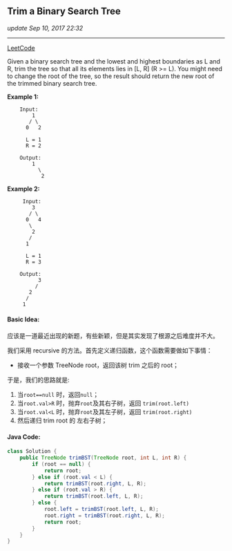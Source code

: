 ## Trim a Binary Search Tree
_update Sep 10, 2017  22:32_

---
[LeetCode](https://leetcode.com/problems/trim-a-binary-search-tree/description/)

Given a binary search tree and the lowest and highest boundaries as L and R, trim the tree so that all its elements lies in [L, R] (R >= L). You might need to change the root of the tree, so the result should return the new root of the trimmed binary search tree.

**Example 1:**

        Input: 
            1
           / \
          0   2
        
          L = 1
          R = 2
        
        Output: 
            1
              \
               2
**Example 2:**

         Input: 
            3
           / \
          0   4
           \
            2
           /
          1
        
          L = 1
          R = 3
        
        Output: 
              3
             / 
           2   
          /
         1
     
#### Basic Idea:
应该是一道最近出现的新题，有些新颖，但是其实发现了根源之后难度并不大。

我们采用 recursive 的方法。首先定义递归函数，这个函数需要做如下事情：  

-  接收一个参数 TreeNode root，返回该树 trim 之后的 root；

于是，我们的思路就是:  

1.  当`root==null` 时，返回`null`；
2.  当`root.val>R` 时，抛弃`root`及其右子树，返回 `trim(root.left)`
3.  当`root.val<L` 时，抛弃`root`及其左子树，返回 `trim(root.right)`
4.  然后递归 trim root 的 左右子树；

#### Java Code: 
```java
class Solution {
    public TreeNode trimBST(TreeNode root, int L, int R) {
        if (root == null) {
            return root;
        } else if (root.val < L) {
            return trimBST(root.right, L, R);
        } else if (root.val > R) {
            return trimBST(root.left, L, R);
        } else {
            root.left = trimBST(root.left, L, R);
            root.right = trimBST(root.right, L, R);
            return root;
        }
    }
}
```
     
     
     
     
     
     
     
     
     
     
     
     
     
     